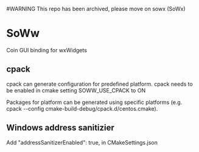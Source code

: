 #WARNING 
This repo has been archived, please move on sowx (SoWx)


# SoWw
Coin GUI binding for wxWidgets

## cpack 

cpack can generate configuration for predefined platform.
cpack needs to be enabled in cmake setting SOWW_USE_CPACK to ON

Packages for platform can be generated using specific platforms 
(e.g. cpack --config cmake-build-debug/cpack.d/centos.cmake).


## Windows address sanitizier
Add 
	"addressSanitizerEnabled": true,
in CMakeSettings.json

